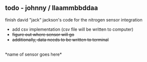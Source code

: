## todo - johnny / llaammbbddaa
finish david "jack" jackson's code for the nitrogen sensor integration
- add csv implementation (csv file will be written to computer)
- ~~figure out where sensor will go~~
- ~~additionally, data needs to be written to terminal~~

<br>
*name of sensor goes here*
